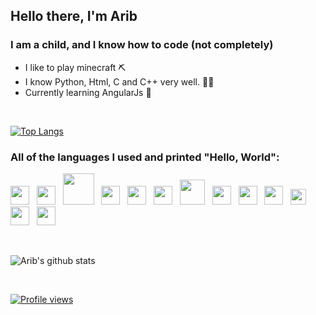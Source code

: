 ## Hello there, I'm Arib

### I am a child, and I know how to code (not completely)
- I like to play minecraft ⛏
- I know Python, Html, C and C++ very well. 👨‍🎓
- Currently learning AngularJs 💯

<br>

[![Top Langs](https://github-readme-stats.vercel.app/api/top-langs/?username=arib21&layout=compact&theme=radical)](https://github.com/arib21)

### All of the languages I used and printed "Hello, World":

<img src="https://i.imgur.com/4Sx2jiN.png" width="30"/>&nbsp;&nbsp;
<img src="https://i.imgur.com/E4WmOmM.png" width="30"/>&nbsp;&nbsp;
<img src="https://i.imgur.com/o26cHFv.png" width="50"/>&nbsp;&nbsp;
<img src="https://i.imgur.com/X2Dmicl.png" width="30"/>&nbsp;&nbsp;
<img src="https://i.imgur.com/s5s647F.png" width="30"/>&nbsp;&nbsp;
<img src="https://i.imgur.com/42LOwKX.png" width="30"/>&nbsp;&nbsp;
<img src="https://i.imgur.com/tzMGZ0i.png" width="40"/>&nbsp;&nbsp;
<img src="https://i.imgur.com/FmFOEqo.png" width="30"/>&nbsp;&nbsp;
<img src="https://i.imgur.com/0hxPjcv.png" width="30"/>&nbsp;&nbsp;
<img src="https://i.imgur.com/PzkGlxM.png" width="30"/>&nbsp;&nbsp;
<img src="https://i.imgur.com/5CzM1Uj.png" width="25"/>&nbsp;&nbsp;
<img src="https://i.imgur.com/mA3TD2F.png" width="30"/>&nbsp;&nbsp;
<img src="https://i.imgur.com/RWX7aIP.png" width="30"/>&nbsp;&nbsp;

<br>

![Arib's github stats](https://github-readme-stats.vercel.app/api?username=arib21&show_icons=true&theme=radical&layout=compact)

<br>

[![Profile views](https://gpvc.arturio.dev/arib21)](https://github.com/arib21)
